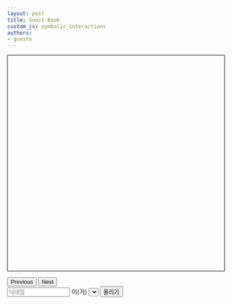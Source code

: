 ```yaml
---
layout: post
title: Guest Book
custom_js: symbolic_interactions
authors: 
- guests
---
```


<script src="https://www.gstatic.com/firebasejs/8.6.1/firebase-app.js"></script>
<script src="https://www.gstatic.com/firebasejs/8.6.1/firebase-firestore.js"></script>

<!-- Interaction -->

<!-- # Style -->
<style>

#messageBox {
  border: 1px solid black; 
  height: 500px; 
  position: relative;

  display: flex;
  flex-wrap: wrap;
  justify-content: space-around;
}

#messageBox .box {
  width: 50%;
  height: 20%;
  box-sizing: border-box;
  display: flex;
  align-items: center;
  justify-content: center;
  padding: 5px;
}

#customGreetingDiv {
  display: none;
}
</style>

<!-- # Body -->
<div id="messageBox">
  <div class="box"></div>
  <div class="box"></div>
  <div class="box"></div>
  <div class="box"></div>
  <div class="box"></div>
  <div class="box"></div>
  <div class="box"></div>
  <div class="box"></div>
  <div class="box"></div>
  <div class="box"></div>
</div>
<p id="pageLabel"></p>
<button id="prevButton" type="button">Previous</button>
<button id="nextButton" type="button">Next</button>
<form>
  <input id="nicknameInput" placeholder="닉네임" type="text" size="15">
  이(가)
  <div id="customGreetingDiv">
    <input id="greetingTextInput" type="text" name="greetingTextInput" 
          placeholder="인사">
    <input id="greetingEmojiInput" type="text" name="greetingEmojiInput" 
          placeholder="이모지" size="5" >
  </div>
  <select id="greetingSelect"></select>
  <button id="sendButton" type="button">올리기</button>
</form>

